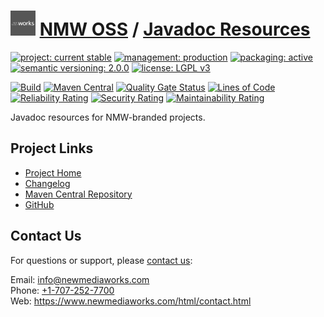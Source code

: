 # [<img src="nmw-logo.png" alt="NMW Logo" width="40" height="40">](https://github.com/newmediaworks) [NMW OSS](https://github.com/newmediaworks/nmw-oss) / [Javadoc Resources](https://github.com/newmediaworks/nmw-javadoc-resources)

[![project: current stable](https://oss.newmediaworks.com/ao-badges/project-current-stable.svg)](https://aoindustries.com/life-cycle#project-current-stable)
[![management: production](https://oss.newmediaworks.com/ao-badges/management-production.svg)](https://aoindustries.com/life-cycle#management-production)
[![packaging: active](https://oss.newmediaworks.com/ao-badges/packaging-active.svg)](https://aoindustries.com/life-cycle#packaging-active)  
[![semantic versioning: 2.0.0](https://oss.newmediaworks.com/ao-badges/semver-2.0.0.svg)](https://semver.org/spec/v2.0.0.html)
[![license: LGPL v3](https://oss.newmediaworks.com/ao-badges/license-lgpl-3.0.svg)](https://www.gnu.org/licenses/lgpl-3.0)

[![Build](https://github.com/newmediaworks/nmw-javadoc-resources/workflows/Build/badge.svg?branch=master)](https://github.com/newmediaworks/nmw-javadoc-resources/actions?query=workflow%3ABuild)
[![Maven Central](https://maven-badges.herokuapp.com/maven-central/com.newmediaworks/nmw-javadoc-resources/badge.svg)](https://maven-badges.herokuapp.com/maven-central/com.newmediaworks/nmw-javadoc-resources)
[![Quality Gate Status](https://sonarcloud.io/api/project_badges/measure?branch=master&project=com.newmediaworks%3Anmw-javadoc-resources&metric=alert_status)](https://sonarcloud.io/dashboard?branch=master&id=com.newmediaworks%3Anmw-javadoc-resources)
[![Lines of Code](https://sonarcloud.io/api/project_badges/measure?branch=master&project=com.newmediaworks%3Anmw-javadoc-resources&metric=ncloc)](https://sonarcloud.io/component_measures?branch=master&id=com.newmediaworks%3Anmw-javadoc-resources&metric=ncloc)  
[![Reliability Rating](https://sonarcloud.io/api/project_badges/measure?branch=master&project=com.newmediaworks%3Anmw-javadoc-resources&metric=reliability_rating)](https://sonarcloud.io/component_measures?branch=master&id=com.newmediaworks%3Anmw-javadoc-resources&metric=Reliability)
[![Security Rating](https://sonarcloud.io/api/project_badges/measure?branch=master&project=com.newmediaworks%3Anmw-javadoc-resources&metric=security_rating)](https://sonarcloud.io/component_measures?branch=master&id=com.newmediaworks%3Anmw-javadoc-resources&metric=Security)
[![Maintainability Rating](https://sonarcloud.io/api/project_badges/measure?branch=master&project=com.newmediaworks%3Anmw-javadoc-resources&metric=sqale_rating)](https://sonarcloud.io/component_measures?branch=master&id=com.newmediaworks%3Anmw-javadoc-resources&metric=Maintainability)

Javadoc resources for NMW-branded projects.

## Project Links
* [Project Home](https://oss.newmediaworks.com/javadoc-resources/)
* [Changelog](https://oss.newmediaworks.com/javadoc-resources/changelog)
* [Maven Central Repository](https://central.sonatype.com/artifact/com.newmediaworks/nmw-javadoc-resources)
* [GitHub](https://github.com/newmediaworks/nmw-javadoc-resources)

## Contact Us
For questions or support, please [contact us](https://www.newmediaworks.com/html/contact.html):

Email: [info@newmediaworks.com](mailto:info@newmediaworks.com)  
Phone: [+1-707-252-7700](tel:+1-707-252-7700)  
Web: https://www.newmediaworks.com/html/contact.html
